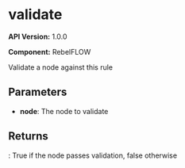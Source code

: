 # validate

**API Version:** 1.0.0

**Component:** RebelFLOW

Validate a node against this rule

## Parameters

- **node**: The node to validate

## Returns

: True if the node passes validation, false otherwise

